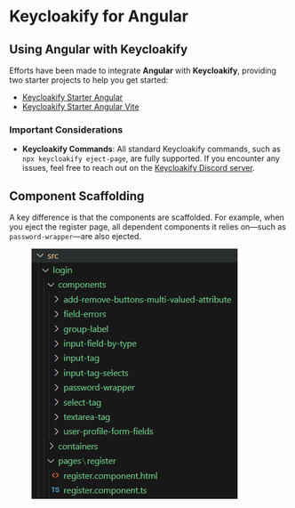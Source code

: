 # Keycloakify for Angular

## Using Angular with Keycloakify

Efforts have been made to integrate **Angular** with **Keycloakify**, providing two starter projects to help you get started:

* [Keycloakify Starter Angular](https://github.com/keycloakify/keycloakify-starter-angular)
* [Keycloakify Starter Angular Vite](https://github.com/keycloakify/keycloakify-starter-angular-vite)

### Important Considerations

* **Keycloakify Commands**: All standard Keycloakify commands, such as `npx keycloakify eject-page`, are fully supported. If you encounter any issues, feel free to reach out on the [Keycloakify Discord server](https://discord.gg/).

## Component Scaffolding

A key difference is that the components are scaffolded. For example, when you eject the register page, all dependent components it relies on—such as `password-wrapper`—are also ejected.

<figure><img src="../.gitbook/assets/image (2).png" alt=""><figcaption></figcaption></figure>

